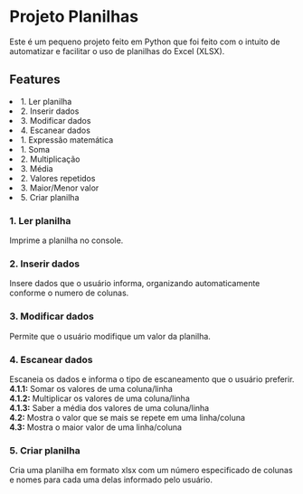 <h1>Projeto Planilhas</h1>
Este é um pequeno projeto feito em Python que foi feito com o intuito de automatizar e facilitar o uso de planilhas do Excel (XLSX).

<h2>Features</h2>
<li> 1. Ler planilha
<li> 2. Inserir dados
<li> 3. Modificar dados
<li> 4. Escanear dados
    <li>1. Expressão matemática
        <li>1. Soma
        <li>2. Multiplicação
        <li>3. Média
    <li>2. Valores repetidos
    <li>3. Maior/Menor valor
<li> 5. Criar planilha

<h3>1. Ler planilha</h3>
Imprime a planilha no console.
<h3>2. Inserir dados</h3>
Insere dados que o usuário informa, organizando automaticamente conforme o numero de colunas.
<h3>3. Modificar dados</h3>
Permite que o usuário modifique um valor da planilha.
<h3>4. Escanear dados</h3>
Escaneia os dados e informa o tipo de escaneamento que o usuário preferir. <br>
<b>4.1.1:</b> Somar os valores de uma coluna/linha <br>
<b>4.1.2:</b> Multiplicar os valores de uma coluna/linha <br>
<b>4.1.3:</b> Saber a média dos valores de uma coluna/linha <br>
<b>4.2:</b> Mostra o valor que se mais se repete em uma linha/coluna <br>
<b>4.3:</b> Mostra o maior valor de uma linha/coluna <br>
<h3>5. Criar planilha</h3>
Cria uma planilha em formato xlsx com um número especificado de colunas e nomes para cada uma delas informado pelo usuário.
